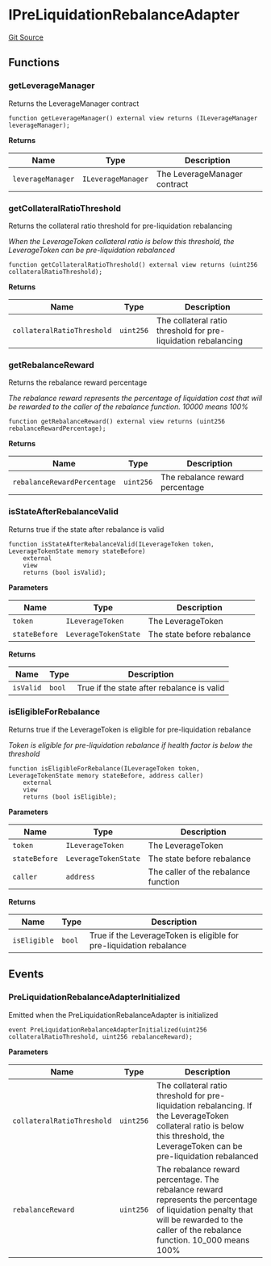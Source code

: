# IPreLiquidationRebalanceAdapter
[Git Source](https://github.com/seamless-protocol/ilm-v2/blob/c66c8e188b984325bffdd199b88ca303e9f58b11/src/interfaces/IPreLiquidationRebalanceAdapter.sol)


## Functions
### getLeverageManager

Returns the LeverageManager contract


```solidity
function getLeverageManager() external view returns (ILeverageManager leverageManager);
```
**Returns**

|Name|Type|Description|
|----|----|-----------|
|`leverageManager`|`ILeverageManager`|The LeverageManager contract|


### getCollateralRatioThreshold

Returns the collateral ratio threshold for pre-liquidation rebalancing

*When the LeverageToken collateral ratio is below this threshold, the LeverageToken can be pre-liquidation
rebalanced*


```solidity
function getCollateralRatioThreshold() external view returns (uint256 collateralRatioThreshold);
```
**Returns**

|Name|Type|Description|
|----|----|-----------|
|`collateralRatioThreshold`|`uint256`|The collateral ratio threshold for pre-liquidation rebalancing|


### getRebalanceReward

Returns the rebalance reward percentage

*The rebalance reward represents the percentage of liquidation cost that will be rewarded to the caller of the
rebalance function. 10000 means 100%*


```solidity
function getRebalanceReward() external view returns (uint256 rebalanceRewardPercentage);
```
**Returns**

|Name|Type|Description|
|----|----|-----------|
|`rebalanceRewardPercentage`|`uint256`|The rebalance reward percentage|


### isStateAfterRebalanceValid

Returns true if the state after rebalance is valid


```solidity
function isStateAfterRebalanceValid(ILeverageToken token, LeverageTokenState memory stateBefore)
    external
    view
    returns (bool isValid);
```
**Parameters**

|Name|Type|Description|
|----|----|-----------|
|`token`|`ILeverageToken`|The LeverageToken|
|`stateBefore`|`LeverageTokenState`|The state before rebalance|

**Returns**

|Name|Type|Description|
|----|----|-----------|
|`isValid`|`bool`|True if the state after rebalance is valid|


### isEligibleForRebalance

Returns true if the LeverageToken is eligible for pre-liquidation rebalance

*Token is eligible for pre-liquidation rebalance if health factor is below the threshold*


```solidity
function isEligibleForRebalance(ILeverageToken token, LeverageTokenState memory stateBefore, address caller)
    external
    view
    returns (bool isEligible);
```
**Parameters**

|Name|Type|Description|
|----|----|-----------|
|`token`|`ILeverageToken`|The LeverageToken|
|`stateBefore`|`LeverageTokenState`|The state before rebalance|
|`caller`|`address`|The caller of the rebalance function|

**Returns**

|Name|Type|Description|
|----|----|-----------|
|`isEligible`|`bool`|True if the LeverageToken is eligible for pre-liquidation rebalance|


## Events
### PreLiquidationRebalanceAdapterInitialized
Emitted when the PreLiquidationRebalanceAdapter is initialized


```solidity
event PreLiquidationRebalanceAdapterInitialized(uint256 collateralRatioThreshold, uint256 rebalanceReward);
```

**Parameters**

|Name|Type|Description|
|----|----|-----------|
|`collateralRatioThreshold`|`uint256`|The collateral ratio threshold for pre-liquidation rebalancing. If the LeverageToken collateral ratio is below this threshold, the LeverageToken can be pre-liquidation rebalanced|
|`rebalanceReward`|`uint256`|The rebalance reward percentage. The rebalance reward represents the percentage of liquidation penalty that will be rewarded to the caller of the rebalance function. 10_000 means 100%|

